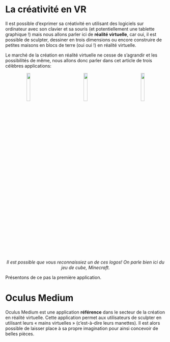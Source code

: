 # La créativité en VR

Il est possible d’exprimer sa créativité en utilisant des logiciels sur ordinateur avec son clavier et sa souris (et potentiellement une tablette graphique !) mais nous allons parler ici de **réalité virtuelle**, car oui, il est possible de sculpter, dessiner en trois dimensions ou encore construire de petites maisons en blocs de terre (oui oui !) en réalité virtuelle.

Le marché de la création en réalité virtuelle ne cesse de s’agrandir et les possibilités de même, nous allons donc parler dans cet article de trois célèbres applications:

<center>
    <img src="https://upload.wikimedia.org/wikipedia/commons/thumb/4/40/Oculus_Medium_logo.png/330px-Oculus_Medium_logo.png" style="width:15%; margin-right: 100px;" />
    <img src="https://media.playstation.com/is/image/SCEA/tilt-brush-logo-02-ps4-23jan19-en-us?$native_t$" style="width:15%; margin-right: 100px;" />
    <img src="https://static.wikia.nocookie.net/minecraft_gamepedia/images/d/d3/Forest_Grass_Block.png/revision/latest/scale-to-width-down/150?cb=20190525094022" style="width:15%;" />
</center>

<center>
    <i>Il est possible que vous reconnaissiez un de ces logos! On parle bien ici du jeu de cube, Minecraft.</i>
</center>

Présentons de ce pas la première application.



# Oculus Medium

Oculus Medium est une application **référence** dans le secteur de la création en réalité virtuelle. Cette application permet aux utilisateurs de sculpter en utilisant leurs « mains virtuelles » (c’est-à-dire leurs manettes). Il est alors possible de laisser place à sa propre imagination pour ainsi concevoir de belles pièces.

